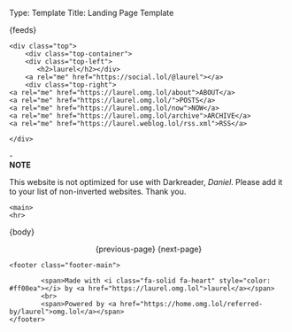 Type: Template
Title: Landing Page Template

<!DOCTYPE html>
<html lang="en">
<head>
<title>ll{separator}home</title>
<meta charset="utf-8">
<meta name="viewport" content="width=device-width, initial-scale=1">
{feeds}
<style>
@import url('https://fonts.googleapis.com/css2?family=Caladea:ital,wght@0,700;1,400&family=Lato:ital,wght@0,400;0,900;1,400&display=swap');
@import url('https://static.omg.lol/type/font-md-io.css');
@import url('https://static.omg.lol/type/fontawesome-free/css/all.css');
</style>
<link rel="stylesheet" href="https://laurel.weblog.lol/style.css">

    <div class="top">
        <div class="top-container">
        <div class="top-left">
           <h2>laurel</h2></div>
        <a rel="me" href="https://social.lol/@laurel"></a>
        <div class="top-right">
    <a rel="me" href="https://laurel.omg.lol/about">ABOUT</a>   
    <a rel="me" href="https://laurel.omg.lol/">POSTS</a>  
    <a rel="me" href="https://laurel.omg.lol/now">NOW</a>
    <a rel="me" href="https://laurel.omg.lol/archive">ARCHIVE</a>
    <a rel="me" href="https://laurel.weblog.lol/rss.xml">RSS</a>

    </div>
</div>
</div>
</div>
<div class="header">
    -
</div> 

<div class="black-narrow"><b>NOTE</b>
    <p>This website is not optimized for use with Darkreader, <i>Daniel</i>. Please add it to your list of non-inverted websites. Thank you.
    </p>
    </div>

  </head>
  <body>

    <main>
    <hr>
{body}
</main>

<div style="text-align: center;">
<div class="pagination">
{previous-page}
{next-page}
</div>
</div>



	<footer class="footer-main">

			<span>Made with <i class="fa-solid fa-heart" style="color: #ff00ea"></i> by <a href="https://laurel.omg.lol">laurel</a></span>
			<br>
			<span>Powered by <a href="https://home.omg.lol/referred-by/laurel">omg.lol</a></span>
	</footer>
</body>
</html>